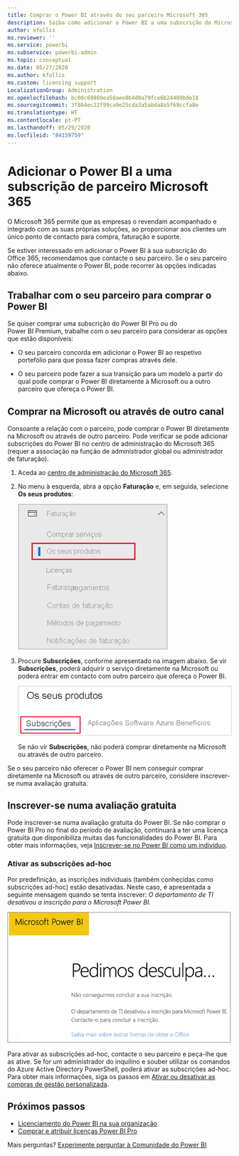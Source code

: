 ```yaml
---
title: Comprar o Power BI através do seu parceiro Microsoft 365
description: Saiba como adicionar o Power BI a uma subscrição do Microsoft 365 comprada através de um parceiro. O modelo de distribuição é um modelo de compra utilizado pelo Microsoft 365.
author: kfollis
ms.reviewer: ''
ms.service: powerbi
ms.subservice: powerbi-admin
ms.topic: conceptual
ms.date: 05/27/2020
ms.author: kfollis
ms.custom: licensing support
LocalizationGroup: Administration
ms.openlocfilehash: bc00c69869ea58aee8b4d0a79fce6b24489bde18
ms.sourcegitcommit: 3f864ec22f99ca9e25cda3a5abda8a5f69ccfa8e
ms.translationtype: HT
ms.contentlocale: pt-PT
ms.lasthandoff: 05/29/2020
ms.locfileid: "84159759"
---
```

# <a name="add-power-bi-to-a-microsoft-365-partner-subscription"></a>Adicionar o Power BI a uma subscrição de parceiro Microsoft 365

O Microsoft 365 permite que as empresas o revendam acompanhado e integrado com as suas próprias soluções, ao proporcionar aos clientes um único ponto de contacto para compra, faturação e suporte.

Se estiver interessado em adicionar o Power BI à sua subscrição do Office 365, recomendamos que contacte o seu parceiro. Se o seu parceiro não oferece atualmente o Power BI, pode recorrer às opções indicadas abaixo.

## <a name="work-with-your-partner-to-purchase-power-bi"></a>Trabalhar com o seu parceiro para comprar o Power BI

Se quiser comprar uma subscrição do Power BI Pro ou do Power BI Premium, trabalhe com o seu parceiro para considerar as opções que estão disponíveis:

* O seu parceiro concorda em adicionar o Power BI ao respetivo portefólio para que possa fazer compras através dele.

* O seu parceiro pode fazer a sua transição para um modelo a partir do qual pode comprar o Power BI diretamente à Microsoft ou a outro parceiro que ofereça o Power BI.

## <a name="purchase-from-microsoft-or-another-channel"></a>Comprar na Microsoft ou através de outro canal

Consoante a relação com o parceiro, pode comprar o Power BI diretamente na Microsoft ou através de outro parceiro. Pode verificar se pode adicionar subscrições do Power BI no centro de administração do Microsoft 365 (requer a associação na função de administrador global ou administrador de faturação).

1. Aceda ao [centro de administração do Microsoft 365](https://admin.microsoft.com/AdminPortal/Home#/homepage).

1. No menu à esquerda, abra a opção **Faturação** e, em seguida, selecione **Os seus produtos**:

   ![Menu de faturação no centro de administração do Microsoft 365](media/service-admin-syndication-partner/365-my-products.png)

 1. Procure **Subscrições**, conforme apresentado na imagem abaixo. Se vir **Subscrições**, poderá adquirir o serviço diretamente na Microsoft ou poderá entrar em contacto com outro parceiro que ofereça o Power BI.

    ![Os seus produtos com subscrições](media\service-admin-syndication-partner\365-subscriptions.png)

    Se não vir **Subscrições**, não poderá comprar diretamente na Microsoft ou através de outro parceiro.

Se o seu parceiro não oferecer o Power BI nem conseguir comprar diretamente na Microsoft ou através de outro parceiro, considere inscrever-se numa avaliação gratuita.

## <a name="sign-up-for-a-free-trial"></a>Inscrever-se numa avaliação gratuita

Pode inscrever-se numa avaliação gratuita do Power BI. Se não comprar o Power BI Pro no final do período de avaliação, continuará a ter uma licença gratuita que disponibiliza muitas das funcionalidades do Power BI. Para obter mais informações, veja [Inscrever-se no Power BI como um indivíduo](../fundamentals/service-self-service-signup-for-power-bi.md).

### <a name="enable-ad-hoc-subscriptions"></a>Ativar as subscrições ad-hoc

Por predefinição, as inscrições individuais (também conhecidas como subscrições ad-hoc) estão desativadas. Neste caso, é apresentada a seguinte mensagem quando se tenta inscrever: *O departamento de TI desativou a inscrição para o Microsoft Power BI*.

![Imagem Lamentamos](media/service-admin-syndication-partner/sorry.png)

Para ativar as subscrições ad-hoc, contacte o seu parceiro e peça-lhe que as ative. Se for um administrador do inquilino e souber utilizar os comandos do Azure Active Directory PowerShell, poderá ativar as subscrições ad-hoc. Para obter mais informações, siga os passos em [Ativar ou desativar as compras de gestão personalizada](service-admin-disable-self-service.md).

## <a name="next-steps"></a>Próximos passos

* [Licenciamento do Power BI na sua organização](service-admin-licensing-organization.md)
* [Comprar e atribuir licenças Power BI Pro](service-admin-purchasing-power-bi-pro.md)

Mais perguntas? [Experimente perguntar à Comunidade do Power BI](https://community.powerbi.com/)